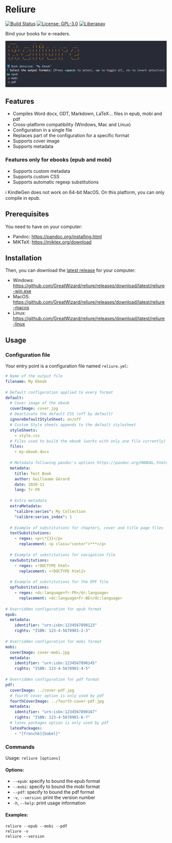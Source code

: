 # Reliure

[![Build Status](https://github.com/GreatWizard/reliure/workflows/test/badge.svg)](https://github.com/GreatWizard/reliure/actions?query=workflow%3Atest)
[![License: GPL-3.0](https://img.shields.io/github/license/GreatWizard/reliure)](https://github.com/GreatWizard/reliure/blob/master/LICENSE.md)
[![Liberapay](http://img.shields.io/liberapay/patrons/GreatWizard.svg?logo=liberapay)](https://liberapay.com/GreatWizard/)

Bind your books for e-readers.

![Screenshot of Reliure running in a terminal](reliure-screenshot.png)

## Features

- Compiles Word docx, ODT, Markdown, LaTeX... files in epub, mobi and pdf
- Cross-platform compatibility (Windows, Mac and Linux)
- Configuration in a single file
- Replaces part of the configuration for a specific format
- Supports cover image
- Supports metadata

### Features only for ebooks (epub and mobi)

- Supports custom metadata
- Supports custom CSS
- Supports automatic regexp substitutions

ℹ️ KindleGen does not work on 64-bit MacOS. On this platform, you can only compile in epub.

## Prerequisites

You need to have on your computer:

- Pandoc: https://pandoc.org/installing.html
- MiKTeX: https://miktex.org/download

## Installation

Then, you can download the [latest release](https://github.com/GreatWizard/reliure/releases/latest) for your computer:

- Windows: https://github.com/GreatWizard/reliure/releases/download/latest/reliure-win.exe
- MacOS: https://github.com/GreatWizard/reliure/releases/download/latest/reliure-macos
- Linux: https://github.com/GreatWizard/reliure/releases/download/latest/reliure-linux

## Usage

### Configuration file

Your entry point is a configuration file named `reliure.yml`:

```yaml
# Name of the output file
filename: My Ebook

# Default configuration applied to every format
default:
  # Cover image of the ebook
  coverImage: cover.jpg
  # Deactivate the default CSS (off by default)
  ignoreDefaultStyleSheet: on/off
  # Custom Style sheets appends to the default stylesheet
  styleSheets:
    - style.css
  # Files used to build the ebook (works with only one file currently)
  files:
    - my-ebook.docx

  # Metadata following pandoc's options https://pandoc.org/MANUAL.html#epub-metadata
  metadata:
    title: Test Book
    author: Guillaume Gérard
    date: 2020-11
    lang: fr-FR

  # Extra metadata
  extraMetadata:
    "calibre:series": My Collection
    "calibre:series_index": 1

  # Example of substitutions for chapters, cover and title page files
  textSubstitutions:
    - regex: <p>\*{3}</p>
      replacement: <p class="center">***</p>

  # Example of substitutions for navigation file
  navSubstitutions:
    - regex: <!DOCTYPE html>
      replacement: <!DOCTYPE html2>

  # Example of substitutions for the OPF file
  opfSubstitutions:
    - regex: <dc:language>fr-FR</dc:language>
      replacement: <dc:language>fr-BE</dc:language>

# Overridden configuration for epub format
epub:
  metadata:
    identifier: "urn:isbn:1234567890123"
    rights: "ISBN: 123-4-5678901-2-3"

# Overridden configuration for mobi format
mobi:
  coverImage: cover-mobi.jpg
  metadata:
    identifier: "urn:isbn:1234567890145"
    rights: "ISBN: 123-4-5678901-4-5"

# Overridden configuration for pdf format
pdf:
  coverImage: ../cover-pdf.jpg
  # fourth cover option is only used by pdf
  fourthCoverImage: ../fourth-cover-pdf.jpg
  metadata:
    identifier: "urn:isbn:1234567890167"
    rights: "ISBN: 123-4-5678901-6-7"
  # latex packages option is only used by pdf
  latexPackages:
    - "[frenchb]{babel}"
```

### Commands

Usage: `reliure [options]`

#### Options:

- `--epub`: specify to bound the epub format
- `--mobi`: specify to bound the mobi format
- `--pdf`: specify to bound the pdf format
- `-v`, `--version`: print the version number
- `-h`, `--help`: print usage information

#### Examples:

```shell
reliure --epub --mobi --pdf
reliure -v
reliure --version
```
